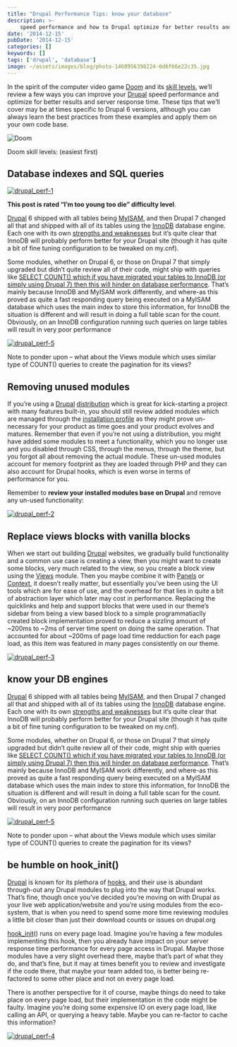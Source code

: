 ```yaml
---
title: "Drupal Performance Tips: know your database"
description: >-
    speed performance and how to Drupal optimize for better results and server response time.
date: '2014-12-15'
pubDate: '2014-12-15'
categories: []
keywords: []
tags: ['drupal', 'database']
image: ~/assets/images/blog/photo-1468956398224-6d6f66e22c35.jpg
---
```


In the spirit of the computer video game [Doom](https://web.archive.org/web/20150206054445/http://doom.wikia.com/wiki/Doom) and its [skill levels](https://web.archive.org/web/20150206054445/http://doom.wikia.com/wiki/Skill_level), we’ll review a few ways you can improve your [Drupal](https://web.archive.org/web/20150206054445/http://drupal.org/) speed performance and optimize for better results and server response time. These tips that we’ll cover may be at times specific to Drupal 6 versions, although you can always learn the best practices from these examples and apply them on your own code base.

![Doom](/images/blog/doom2.jpg)

Doom skill levels: (easiest first)

## Database indexes and SQL queries

[![drupal_perf-1](/images/blog/drupal_perf-1.png)](https://web.archive.org/web/20150206054445/http://enginx.com/wp-content/uploads/2014/11/drupal_perf-1.png)

**This post is rated “I’m too young too die” difficulty level**.

[Drupal](https://web.archive.org/web/20150206054445/http://drupal.org/) 6 shipped with all tables being  [MyISAM](https://web.archive.org/web/20150206054445/http://drupal.stackexchange.com/questions/20893/drupal-database-innodb-or-myisam), and then Drupal 7 changed all that and shipped with all of its tables using the  [InnoDB](https://web.archive.org/web/20150206054445/http://drupal.stackexchange.com/questions/20893/drupal-database-innodb-or-myisam) database engine. Each one with its own  [strengths and weaknesses](https://web.archive.org/web/20150206054445/https://www.drupal.org/node/1553474)  but it’s quite clear that InnoDB will probably perform better for your Drupal site (though it has quite a bit of fine tuning configuration to be tweaked on my.cnf).

Some modules, whether on Drupal 6, or those on Drupal 7 that simply upgraded but didn’t quite review all of their code, might ship with queries like  [SELECT COUNT() which if you have migrated your tables to InnoDB (or simply using Drupal 7) then this will hinder on database performance](https://web.archive.org/web/20150206054445/http://www.percona.com/blog/2006/12/01/count-for-innodb-tables/). That’s mainly because InnoDB and MyISAM work differently, and where-as this proved as quite a fast responding query being executed on a MyISAM database which uses the main index to store this information, for InnoDB the situation is different and will result in doing a full table scan for the count. Obviously, on an InnoDB configuration running such queries on large tables will result in very poor performance

[![drupal_perf-5](/images/blog/drupal_perf-5.png)](https://web.archive.org/web/20150206054445/http://enginx.com/wp-content/uploads/2014/11/drupal_perf-5.png)

Note to ponder upon – what about the Views module which uses similar type of COUNT() queries to create the pagination for its views?

## Removing unused modules

If you’re using a  [Drupal](https://web.archive.org/web/20150206054454/http://drupal.org/) [distribution](https://web.archive.org/web/20150206054454/https://www.drupal.org/documentation/build/distributions) which is great for kick-starting a project with many features built-in, you should still review added modules which are managed through the  [installation profile](https://web.archive.org/web/20150206054454/https://www.drupal.org/node/306267)  as they might prove un-necessary for your product as time goes and your product evolves and matures. Remember that even if you’re not using a distribution, you might have added some modules to meet a functionality, which you no longer use and you disabled through CSS, through the menus, through the theme, but you forgot all about removing the actual module. These un-used modules account for memory footprint as they are loaded through PHP and they can also account for Drupal hooks, which is even worse in terms of performance for you.

Remember to  **review your installed modules base on Drupal**  and remove any un-used functionality:

[![drupal_perf-2](https://web.archive.org/web/20150206054454im_/http://enginx.com/wp-content/uploads/2014/11/drupal_perf-2.png)](https://web.archive.org/web/20150206054454/http://enginx.com/wp-content/uploads/2014/11/drupal_perf-2.png)[  
](https://web.archive.org/web/20150206054454/http://enginx.com/wp-content/uploads/2014/11/drupal_perf-1.png)

## Replace views blocks with vanilla blocks

When we start out building  [Drupal](https://web.archive.org/web/20150206054517/https://www.drupal.org/) websites, we gradually build functionality and a common use case is creating a view, then you might want to create some blocks, very much related to the view, so you create a block view using the  [Views](https://web.archive.org/web/20150206054517/https://www.drupal.org/project/views) module. Then you maybe combine it with  [Panels](https://web.archive.org/web/20150206054517/https://www.drupal.org/project/panels) or  [Context](https://web.archive.org/web/20150206054517/https://www.drupal.org/project/context), it doesn’t really matter, but essentially you’ve been using the UI tools which are for ease of use, and the overhead for that lies in quite a bit of abstraction layer which later may cost in performance. Replacing the quicklinks and help and support blocks that were used in our theme’s sidebar from being a view based block to a simple programmatiaclly created block implementation proved to reduce a sizzling amount of ~200ms to ~2ms of server time spent on doing the same operation. That accounted for about ~200ms of page load time redduction for each page load, as this item was featured in many pages consistently on our theme.

[![drupal_perf-3](https://web.archive.org/web/20150206054517im_/http://enginx.com/wp-content/uploads/2014/11/drupal_perf-3.png)](https://web.archive.org/web/20150206054517/http://enginx.com/wp-content/uploads/2014/11/drupal_perf-3.png)

## know your DB engines

[Drupal](https://web.archive.org/web/20150206054445/http://drupal.org/) 6 shipped with all tables being  [MyISAM](https://web.archive.org/web/20150206054445/http://drupal.stackexchange.com/questions/20893/drupal-database-innodb-or-myisam), and then Drupal 7 changed all that and shipped with all of its tables using the  [InnoDB](https://web.archive.org/web/20150206054445/http://drupal.stackexchange.com/questions/20893/drupal-database-innodb-or-myisam) database engine. Each one with its own  [strengths and weaknesses](https://web.archive.org/web/20150206054445/https://www.drupal.org/node/1553474)  but it’s quite clear that InnoDB will probably perform better for your Drupal site (though it has quite a bit of fine tuning configuration to be tweaked on my.cnf).

Some modules, whether on Drupal 6, or those on Drupal 7 that simply upgraded but didn’t quite review all of their code, might ship with queries like  [SELECT COUNT() which if you have migrated your tables to InnoDB (or simply using Drupal 7) then this will hinder on database performance](https://web.archive.org/web/20150206054445/http://www.percona.com/blog/2006/12/01/count-for-innodb-tables/). That’s mainly because InnoDB and MyISAM work differently, and where-as this proved as quite a fast responding query being executed on a MyISAM database which uses the main index to store this information, for InnoDB the situation is different and will result in doing a full table scan for the count. Obviously, on an InnoDB configuration running such queries on large tables will result in very poor performance

[![drupal_perf-5](https://web.archive.org/web/20150206054445im_/http://enginx.com/wp-content/uploads/2014/11/drupal_perf-5.png)](https://web.archive.org/web/20150206054445/http://enginx.com/wp-content/uploads/2014/11/drupal_perf-5.png)

Note to ponder upon – what about the Views module which uses similar type of COUNT() queries to create the pagination for its views?

## be humble on hook_init()

[Drupal](https://web.archive.org/web/20150206054438/https://www.drupal.org/) is known for its plethora of  [hooks](https://web.archive.org/web/20150206054438/https://www.drupal.org/node/292), and their use is abundant through-out any Drupal modules to plug into the way that Drupal works. That’s fine, though once you’ve decided you’re moving on with Drupal as your live web application/website and you’re using modules from the eco-system, that is when you need to spend some more time reviewing modules a little bit closer than just their download counts or issues on drupal.org

[hook_init](https://web.archive.org/web/20150206054438/https://api.drupal.org/api/drupal/developer%21hooks%21core.php/function/hook_init/6)() runs on every page load. Imagine you’re having a few modules implementing this hook, then you already have impact on your server response time performance for every page access in Drupal. Maybe those modules have a very slight overhead there, maybe that’s part of what they do, and that’s fine, but it may at times benefit you to review and investigate if the code there, that maybe your team added too, is better being re-factored to some other place and not on every page load.

There is another perspective for it of course, maybe things do need to take place on every page load, but their implementation in the code might be faulty. Imagine you’re doing some expensive IO on every page load, like calling an API, or querying a heavy table. Maybe you can re-factor to cache this information?

[![drupal_perf-4](https://web.archive.org/web/20150206054438im_/http://enginx.com/wp-content/uploads/2014/11/drupal_perf-4.png)](https://web.archive.org/web/20150206054438/http://enginx.com/wp-content/uploads/2014/11/drupal_perf-4.png)
